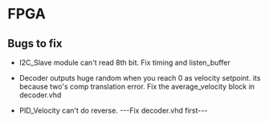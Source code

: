 # FPGA 
## Bugs to fix
* I2C_Slave module can't read 8th bit. Fix timing and listen_buffer
 
* Decoder outputs huge random when you reach 0 as velocity setpoint. its because two's comp translation error. Fix the average_velocity block in decoder.vhd

* PID_Velocity can't do reverse. ---Fix decoder.vhd first---
